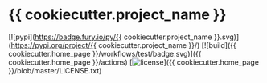 # {{ cookiecutter.project_name }}

[![pypi](https://badge.fury.io/py/{{ cookiecutter.project_name }}.svg)](https://pypi.org/project/{{ cookiecutter.project_name }}/)
[![build]({{ cookiecutter.home_page }}/workflows/test/badge.svg)]({{ cookiecutter.home_page }}/actions)
[![license](https://img.shields.io/:license-Apache%202-blue.svg)]({{ cookiecutter.home_page }}/blob/master/LICENSE.txt)
